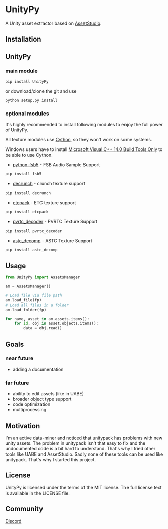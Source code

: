 # UnityPy
A Unity asset extractor based on [AssetStudio](https://github.com/Perfare/AssetStudio).

## Installation

## UnityPy

### main module
```cmd
pip install UnityPy
```

or download/clone the git and use
```cmd
python setup.py install
```

### optional modules
It's highly recommended to install following modules to enjoy the full power of UnityPy.

All texture modules use [Cython](https://cython.org/),  so they won't work on some systems.

Windows users have to install [Microsoft Visual C++ 14.0 Build Tools Only](http://go.microsoft.com/fwlink/?LinkId=691126&fixForIE=.exe) to be able to use Cython.

* [python-fsb5](https://github.com/HearthSim/python-fsb5) - FSB Audio Sample Support
```cmd
pip install fsb5
```

* [decrunch](https://github.com/HearthSim/decrunch) - crunch texture support
```cmd
pip install decrunch
```
* [etcpack](https://github.com/K0lb3/etcpack) - ETC texture support
```cmd
pip install etcpack
```
* [pvrtc_decoder](https://github.com/K0lb3/pvrtc_decoder) - PVRTC Texture Support
```cmd
pip install pvrtc_decoder
```
* [astc_decomp](https://github.com/K0lb3/astc_decomp) - ASTC Texture Support
```cmd
pip install astc_decomp
```

## Usage
```python
from UnityPy import AssetsManager

am = AssetsManager()

# Load file via file path
am.load_file(fp)
# Load all files in a folder
am.load_folder(fp)

for name, asset in am.assets.items():
    for id, obj in asset.objects.items():
        data = obj.read()
````

## Goals
### near future
* adding a documentation

### far future
* ability to edit assets (like in UABE)
* broader object type support
* code optimization
* multiprocessing

## Motivation
I'm an active data-miner and noticed that unitypack has problems with new unity assets.
The problem in unitypack isn't that easy to fix and the undocumented code is a bit hard to understand.
That's why I tried other tools like UABE and AssetStudio. Sadly none of these tools can be used like unitypack.
That's why I started this project.

## License
UnityPy is licensed under the terms of the MIT license. The full license text is available in the LICENSE file.

## Community
[Discord](https://discord.gg/C6txv7M)
